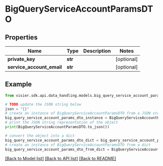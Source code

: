 # BigQueryServiceAccountParamsDTO


## Properties

Name | Type | Description | Notes
------------ | ------------- | ------------- | -------------
**private_key** | **str** |  | [optional] 
**service_account_email** | **str** |  | [optional] 

## Example

```python
from visier.sdk.api.data_handling.models.big_query_service_account_params_dto import BigQueryServiceAccountParamsDTO

# TODO update the JSON string below
json = "{}"
# create an instance of BigQueryServiceAccountParamsDTO from a JSON string
big_query_service_account_params_dto_instance = BigQueryServiceAccountParamsDTO.from_json(json)
# print the JSON string representation of the object
print(BigQueryServiceAccountParamsDTO.to_json())

# convert the object into a dict
big_query_service_account_params_dto_dict = big_query_service_account_params_dto_instance.to_dict()
# create an instance of BigQueryServiceAccountParamsDTO from a dict
big_query_service_account_params_dto_from_dict = BigQueryServiceAccountParamsDTO.from_dict(big_query_service_account_params_dto_dict)
```
[[Back to Model list]](../README.md#documentation-for-models) [[Back to API list]](../README.md#documentation-for-api-endpoints) [[Back to README]](../README.md)


